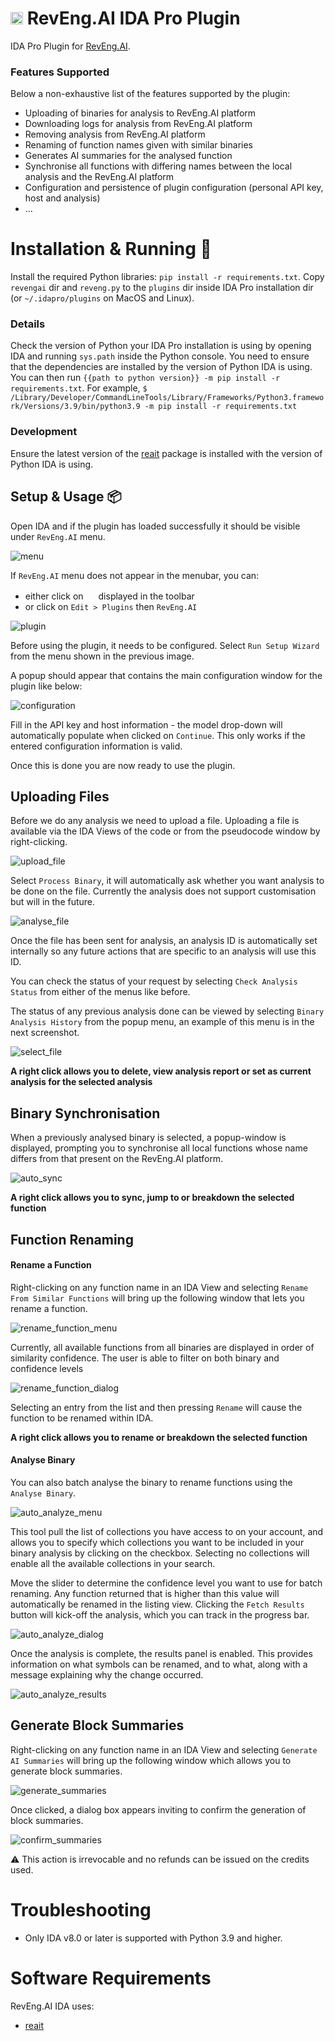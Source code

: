 # <img src="./revengai/resources/logo.png" width=20> RevEng.AI IDA Pro Plugin

IDA Pro Plugin for [RevEng.AI](https://reveng.ai/).

### Features Supported

Below a non-exhaustive list of the features supported by the plugin:
- Uploading of binaries for analysis to RevEng.AI platform
- Downloading logs for analysis from RevEng.AI platform
- Removing analysis from RevEng.AI platform
- Renaming of function names given with similar binaries
- Generates AI summaries for the analysed function
- Synchronise all functions with differing names between the local analysis and the RevEng.AI platform
- Configuration and persistence of plugin configuration (personal API key, host and analysis)
- …

# Installation & Running 🚀

Install the required Python libraries: `pip install -r requirements.txt`. Copy `revengai` dir and `reveng.py` to the `plugins` dir inside IDA Pro installation dir (or `~/.idapro/plugins` on MacOS and Linux).

### Details

Check the version of Python your IDA Pro installation is using by opening IDA and running `sys.path` inside the Python console. You need to ensure that the dependencies are installed by the version of Python IDA is using. You can then run `{{path to python version}} -m pip install -r requirements.txt`. For example, `$ /Library/Developer/CommandLineTools/Library/Frameworks/Python3.framework/Versions/3.9/bin/python3.9 -m pip install -r requirements.txt`

### Development

Ensure the latest version of the [reait](https://github.com/RevEngAI/reait/releases) package is installed with the version of Python IDA is using.

## Setup & Usage 📦

Open IDA and if the plugin has loaded successfully it should be visible under `RevEng.AI` menu.

![menu](./assets/img/1.png)

If `RevEng.AI` menu does not appear in the menubar, you can:
- either click on <img src="revengai/resources/favicon.png" width="16"/> displayed in the toolbar
- or click on `Edit > Plugins` then `RevEng.AI`

![plugin](./assets/img/13.png)

Before using the plugin, it needs to be configured. Select `Run Setup Wizard` from the menu shown in the previous image.

A popup should appear that contains the main configuration window for the plugin like below:

![configuration](./assets/img/2.png)

Fill in the API key and host information - the model drop-down will automatically populate when clicked on `Continue`. This only works if the entered configuration information is valid.

Once this is done you are now ready to use the plugin.

## Uploading Files

Before we do any analysis we need to upload a file. Uploading a file is available via the IDA Views of the code or from the pseudocode window by right-clicking.

![upload_file](./assets/img/3.png)

Select `Process Binary`, it will automatically ask whether you want analysis to be done on the file. Currently the analysis does not support customisation but will in the future.

![analyse_file](./assets/img/11.png)

Once the file has been sent for analysis, an analysis ID is automatically set internally so any future actions that are specific to an analysis will use this ID.

You can check the status of your request by selecting `Check Analysis Status` from either of the menus like before.

The status of any previous analysis done can be viewed by selecting `Binary Analysis History` from the popup menu, an example of this menu is in the next screenshot.

![select_file](./assets/img/4.png)

**A right click allows you to delete, view analysis report or set as current analysis for the selected analysis**

## Binary Synchronisation

When a previously analysed binary is selected, a popup-window is displayed, prompting you to synchronise all local functions whose name differs from that present on the RevEng.AI platform. 

![auto_sync](./assets/img/12.png)

**A right click allows you to sync, jump to or breakdown the selected function**

## Function Renaming

#### Rename a Function

Right-clicking on any function name in an IDA View and selecting `Rename From Similar Functions` will bring up the following window that lets you rename a function.

![rename_function_menu](./assets/img/5.png)

Currently, all available functions from all binaries are displayed in order of similarity confidence. The user is able to filter on both binary and confidence levels

![rename_function_dialog](./assets/img/6.png)

Selecting an entry from the list and then pressing `Rename` will cause the function to be renamed within IDA.

**A right click allows you to rename or breakdown the selected function**

#### Analyse Binary

You can also batch analyse the binary to rename functions using the `Analyse Binary`.

![auto_analyze_menu](./assets/img/7.png)

This tool pull the list of collections you have access to on your account, and allows you to specify which collections you want to be included in your binary analysis by clicking on the checkbox. Selecting no collections will enable all the available collections in your search.

Move the slider to determine the confidence level you want to use for batch renaming. Any function returned that is higher than this value will automatically be renamed in the listing view. Clicking the `Fetch Results` button will kick-off the analysis, which you can track in the progress bar.

![auto_analyze_dialog](./assets/img/8.png)

Once the analysis is complete, the results panel is enabled. This provides information on what symbols can be renamed, and to what, along with a message explaining why the change occurred.

![auto_analyze_results](./assets/img/9.png)

## Generate Block Summaries

Right-clicking on any function name in an IDA View and selecting `Generate AI Summaries` will bring up the following window which allows you to generate block summaries.

![generate_summaries](./assets/img/14.png)

Once clicked, a dialog box appears inviting to confirm the generation of block summaries.

![confirm_summaries](./assets/img/15.png)

⚠️ This action is irrevocable and no refunds can be issued on the credits used.

# Troubleshooting

- Only IDA v8.0 or later is supported with Python 3.9 and higher.

# Software Requirements

RevEng.AI IDA uses:
- [reait](https://github.com/RevEngAI/reait)
